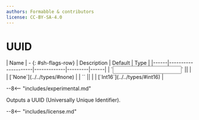 ```yaml
---
authors: Formabble & contributors
license: CC-BY-SA-4.0
---
```



# UUID

<div class="sh-parameters" markdown="1">
| Name | - {: #sh-flags-row} | Description | Default | Type |
|------|---------------------|-------------|---------|------|
| `<input>` || | | [`None`](../../types/#none) |
| `<output>` || | | [`Int16`](../../types/#int16) |

</div>

--8<-- "includes/experimental.md"

Outputs a UUID (Universally Unique Identifier).

--8<-- "includes/license.md"

